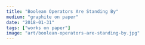 ```yaml
---
title: "Boolean Operators Are Standing By"
medium: "graphite on paper"
date: "2018-01-31"
tags: ["works on paper"]
image: "art/boolean-operators-are-standing-by.jpg"
---
```

